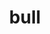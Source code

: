 ---
title: "bull"
hashtag: bull
layout: hashtag
tags:
  - Male
  - Mammal
  - Animal
type-of:
  - Mammal
---